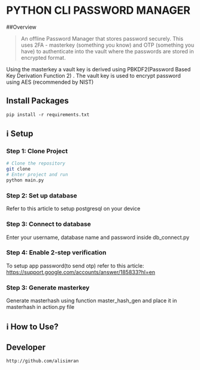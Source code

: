 # PYTHON CLI PASSWORD MANAGER 

##Overview
>An offline Password Manager that stores password securely. This uses 2FA - masterkey (something you know) and OTP (something you have) to authenticate into the vault where the passwords are stored in encrypted format.

Using the masterkey a vault key is derived using PBKDF2(Password Based Key Derivation Function 2) . The vault key is used to encrypt password using AES (recommended by NIST)

## Install Packages
`pip install -r requirements.txt`

## :information_source: Setup
### Step 1: Clone Project
```bash
# Clone the repository
git clone 
# Enter project and run
python main.py
```
### Step 2: Set up database
Refer to this article to setup postgresql on your device
### Step 3: Connect to database
Enter your username, database name and password inside db_connect.py
### Step 4: Enable 2-step verification
To setup app password(to send otp) refer to this article: https://support.google.com/accounts/answer/185833?hl=en
### Step 3: Generate masterkey
Generate masterhash using function master_hash_gen and place it in masterhash in action.py file


## :information_source: How to Use?

## Developer
    http://github.com/alisimran

